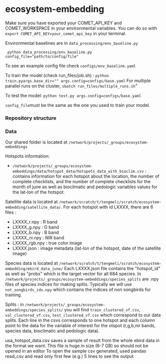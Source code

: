 # ecosystem-embedding

Make sure you have exported your COMET_API_KEY and COMET_WORKSPACE in your environmental variables.
You can do so with `export COMET_API_KEY=your_comet_api_key` in your terminal.  

Environmental baselines are in `data_processing/env_baseline.py`

     python data_processing/env_baseline.py config_file="path/to/config/file"

To see an example config file check `configs/env_baseline.yaml`


To train the model (check run_files/job.sh) : `python train.pyargs.base_dir="" args.config=configs/base.yaml`
For multiple parallel runs on the cluster, `sbatch run_files/multiple_runs.sh`"

To test the model: `python test.py args.config=configs/base.yaml `

`config_file`must be the same as the one you used to train your model. 

### Repository structure



### Data 

Our shared folder is located at `/network/projects/_groups/ecosystem-embeddings`

Hotspots information: 
- `/network/projects/_groups/ecosystem-embeddings/data/hotspot_data/hotspots_data_with_bioclim.csv` : contains information for each hotspot about the location, the number of complete checklists, and the number of complete checklists for the month of june as well as bioclimatic and pedologic variables values for the lat-lon of the hotspot.


Satellite data is located at `/network/scratch/t/tengmeli/scratch/ecosystem-embedding/satellite_data/`.
For each hotspot with id LXXXX, there are 6 files : 
- LXXXX_r.npy : R band
- LXXXX_g.npy : G band
- LXXXX_b.npy : B band
- LXXXX_ni.npy : NIR band
- LXXXX_rgb.npy : true color image
- LXXXX.json : image metadata (lat-lon of the hotspot, date of the satellite image)

Species data is located at `/network/scratch/t/tengmeli/scratch/ecosystem-embedding/ebird_data_june/`
Each LXXXX.json file contains the "hotspot_id" as well as "probs" which is the target vector for all 684 species. 
In `/network/projects/_groups/ecosystem-embeddings/species_splits` are .npy files of species indices for making splits. Typically we will use `not_songbirds_idx.npy` which contains the indices of non songbirds for training. 

Splits : 
in `/network/projects/_groups/ecosystem-embeddings/species_splits/` you will find `train_clustered_vf.csv`, `val_clustered_vf.csv`, `test_clustered_vf.csv` which correspond to our data splits. 
Each line in the csvs corresponds to one hotspot and each column point to the data for the variable of interest for the otspot (r,g,b,nir bands, species data, bioclimatic and pedologic data).


usa_hotspot_data.csv saves a sample of result from the whole ebird data in the format we want. This file is huge in size (6-7 GB) so should not be opened in an editor To open the sample csv generated, used pandas read_csv and read only first few (e.g.) 5 lines to see the output